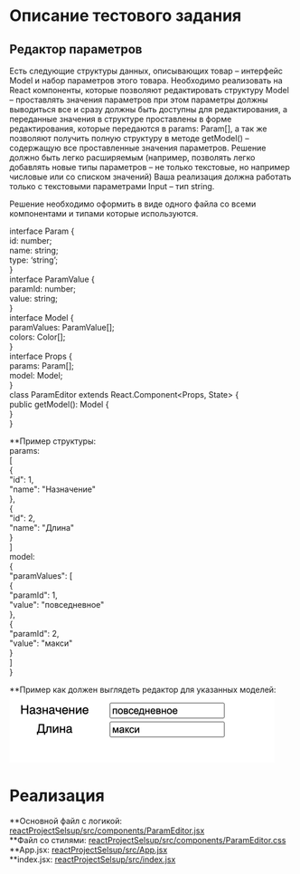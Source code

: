 # Описание тестового задания

## Редактор параметров

Есть следующие структуры данных, описывающих товар – интерфейс Model и набор параметров этого товара. Необходимо реализовать на React компоненты, которые позволяют редактировать структуру Model – проставлять значения параметров при этом параметры должны выводиться все и сразу должны быть доступны для редактирования, а переданные значения в структуре проставлены в форме редактирования, которые передаются в params: Param[], а так же позволяют получить полную структуру в методе getModel() – содержащую все проставленные значения параметров. Решение должно быть легко расширяемым (например, позволять легко добавлять новые типы параметров – не только текстовые, но например числовые или со списком значений) Ваша реализация должна работать только с текстовыми параметрами Input – тип string.

Решение необходимо оформить в виде одного файла со всеми компонентами и типами которые используются.

interface Param {  
   id: number;  
   name: string;  
   type: ‘string’;  
}  
interface ParamValue {  
    paramId: number;  
    value: string;  
}  
interface Model {  
    paramValues: ParamValue[];  
    colors: Color[];  
}  
interface Props {  
    params: Param[];  
    model: Model;  
}  
class ParamEditor extends React.Component<Props, State> {  
    public getModel(): Model {  
    }  
}  
  
**Пример структуры:  
params:  
[  
{  
    "id": 1,  
    "name": "Назначение"  
  },  
  {  
    "id": 2,  
    "name": "Длина"  
  }  
]  
model:  
{  
  "paramValues": [  
    {  
      "paramId": 1,  
      "value": "повседневное"  
    },  
    {  
      "paramId": 2,  
      "value": "макси"  
    }  
  ]   
}  
  
**Пример как должен выглядеть редактор для указанных моделей:  
![Alt text](image.png)  

# Реализация

**Основной файл с логикой: [reactProjectSelsup/src/components/ParamEditor.jsx](https://github.com/MaximBestInTheWorld/testProjects/blob/main/reactProjectSelsup/src/components/ParamEditor.jsx)  
**Файл со стилями: [reactProjectSelsup/src/components/ParamEditor.css](https://github.com/MaximBestInTheWorld/testProjects/blob/main/reactProjectSelsup/src/components/ParamEditor.css)  
**App.jsx: [reactProjectSelsup/src/App.jsx](https://github.com/MaximBestInTheWorld/testProjects/blob/main/reactProjectSelsup/src/App.jsx)  
**index.jsx: [reactProjectSelsup/src/index.jsx](https://github.com/MaximBestInTheWorld/testProjects/blob/main/reactProjectSelsup/src/index.jsx)  
